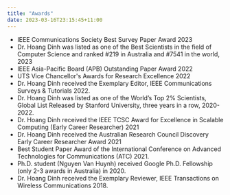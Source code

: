 ```yaml
---
title: "Awards"
date: 2023-03-16T23:15:45+11:00
---
```


<ul>
  <li>IEEE Communications Society Best Survey Paper Award 2023</li>
  <li>Dr. Hoang Dinh was listed as one of the Best Scientists in the field of Computer Science and ranked  #219 in Australia and #7541 in the world, 2023</li>
  <li>IEEE Asia-Pacific Board (APB) Outstanding Paper Award 2022</li>
  <li>UTS Vice Chancellor's Awards for Research Excellence 2022</li>
  <li>Dr. Hoang Dinh received the Exemplary Editor, IEEE Communications Surveys & Tutorials 2022.</li>
  <li>Dr. Hoang Dinh was listed as one of the World’s Top 2% Scientists, Global List Released by Stanford University, three years in a row, 2020-2022.</li>
  <li>Dr. Hoang Dinh received the IEEE TCSC Award for Excellence in Scalable Computing (Early Career Researcher) 2021</li>
  <li>Dr. Hoang Dinh received the Australian Research Council Discovery Early Career Researcher Award 2021</li>
  <li>Best Student Paper Award of the International Conference on Advanced Technologies for Communications (ATC) 2021.</li>
  <li>Ph.D. student (Nguyen Van Huynh) received Google Ph.D. Fellowship (only 2-3 awards in Australia) in 2020.</li>
  <li>Dr. Hoang Dinh received the Exemplary Reviewer, IEEE Transactions on Wireless Communications 2018.</li>
</ul>